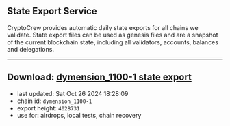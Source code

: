 ## State Export Service
CryptoCrew provides automatic daily state exports for all chains we validate. State export files can be used as genesis files and are a snapshot of the current blockchain state, including all validators, accounts, balances and delegations.

---
**Download: [dymension_1100-1 state export](https://dl-eu2.ccvalidators.com/SERVICE/dymension/dymension_1100-1_export_4028731.json)**
---

- last updated: Sat Oct 26 2024 18:28:09
- chain id: `dymension_1100-1`
- export height: `4028731`
- use for: airdrops, local tests, chain recovery
